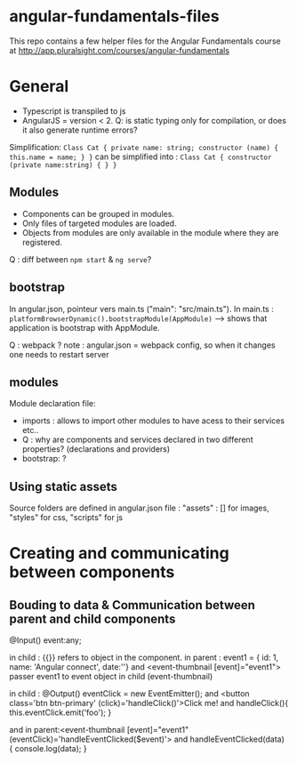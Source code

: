 # angular-fundamentals-files
This repo contains a few helper files for the Angular Fundamentals course at http://app.pluralsight.com/courses/angular-fundamentals

# General
- Typescript is transpiled to js
- AngularJS = version < 2.
Q: is static typing only for compilation, or does it also generate runtime errors?

Simplification:
`Class Cat {
  private name: string;
  constructor (name) {
    this.name = name;
  }
 }`
 can be simplified into : 
 `Class Cat {
  constructor (private name:string) {
  }
 }`


## Modules 
 - Components can be grouped in modules. 
 - Only files of targeted modules are loaded.
 - Objects from modules are only available in the module where they are registered.

Q : diff between `npm start` & `ng serve`?

## bootstrap
In angular.json, pointeur vers main.ts ("main": "src/main.ts").
In main.ts : 
`platformBrowserDynamic().bootstrapModule(AppModule)` --> shows that application is bootstrap with AppModule.

Q : webpack ?
note : angular.json = webpack config, so when it changes one needs to restart server

## modules
Module declaration file:
 - imports : allows to import other modules to have acess to their services etc..
 - Q : why are components and services declared in two different properties? (declarations and providers)
 - bootstrap: ?
 
 ## Using static assets
 Source folders are defined in angular.json file : "assets" : [] for images, "styles" for css, "scripts" for js
 
# Creating and communicating between components
## Bouding to data & Communication between parent and child components
@Input() event:any;

in child : {{}} refers to object in the component.
in parent : 
event1 = {
    id: 1,
    name: 'Angular connect',
    date:''}
and <event-thumbnail [event]="event1"></event-thumbnail> passer event1 to event object in child (event-thumbnail)

in child :
@Output() eventClick = new EventEmitter(); and <button class='btn btn-primary' (click)='handleClick()'>Click me!</button>
and handleClick(){
    this.eventClick.emit('foo');
  }
  
and in parent:<event-thumbnail [event]="event1" (eventClick)='handleEventClicked($event)'></event-thumbnail> and
handleEventClicked(data) {
    console.log(data);
  }


